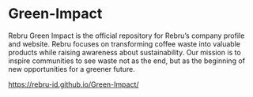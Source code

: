# Green-Impact
Rebru Green Impact is the official repository for Rebru’s company profile and website. Rebru focuses on transforming coffee waste into valuable products while raising awareness about sustainability. Our mission is to inspire communities to see waste not as the end, but as the beginning of new opportunities for a greener future.


https://rebru-id.github.io/Green-Impact/

